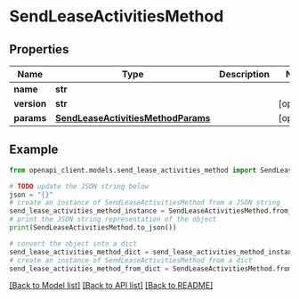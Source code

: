 # SendLeaseActivitiesMethod


## Properties

Name | Type | Description | Notes
------------ | ------------- | ------------- | -------------
**name** | **str** |  | 
**version** | **str** |  | [optional] 
**params** | [**SendLeaseActivitiesMethodParams**](SendLeaseActivitiesMethodParams.md) |  | [optional] 

## Example

```python
from openapi_client.models.send_lease_activities_method import SendLeaseActivitiesMethod

# TODO update the JSON string below
json = "{}"
# create an instance of SendLeaseActivitiesMethod from a JSON string
send_lease_activities_method_instance = SendLeaseActivitiesMethod.from_json(json)
# print the JSON string representation of the object
print(SendLeaseActivitiesMethod.to_json())

# convert the object into a dict
send_lease_activities_method_dict = send_lease_activities_method_instance.to_dict()
# create an instance of SendLeaseActivitiesMethod from a dict
send_lease_activities_method_from_dict = SendLeaseActivitiesMethod.from_dict(send_lease_activities_method_dict)
```
[[Back to Model list]](../README.md#documentation-for-models) [[Back to API list]](../README.md#documentation-for-api-endpoints) [[Back to README]](../README.md)


